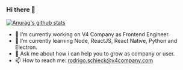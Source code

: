 ### Hi there 👋

[![Anurag's github stats](https://github-readme-stats.vercel.app/api?username=rodrigodh&show_icons=true&theme=highcontrast)](https://github.com/anuraghazra/github-readme-stats)

- 🔭 I’m currently working on V4 Company as Frontend Engineer.
- 🌱 I’m currently learning Node, ReactJS, React Native, Python and Electron.
- 💬 Ask me about how i can help you to grow as company or user.
- 📫 How to reach me: rodrigo.schieck@v4company.com
